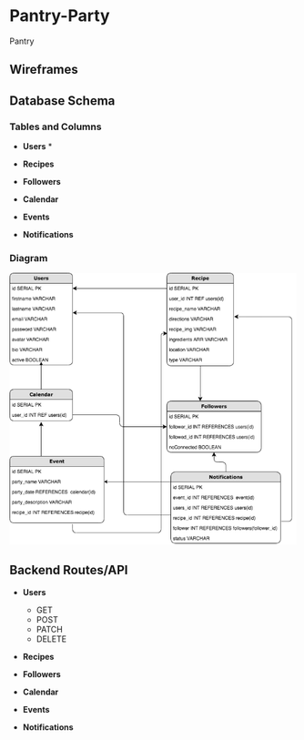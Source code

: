 # Pantry-Party
Pantry

## Wireframes

## Database Schema
### Tables and Columns 
* __Users__
  *
* __Recipes__

* __Followers__
* __Calendar__
* __Events__
* __Notifications__

### Diagram 
![database](./capstone_g7.png)

## Backend Routes/API
* __Users__
  * GET
  * POST
  * PATCH
  * DELETE

* __Recipes__
* __Followers__
* __Calendar__
* __Events__
* __Notifications__


